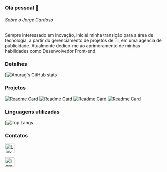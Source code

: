 ### Olá pessoal 👋

###### Sobre o Jorge Cardoso
Sempre interessado em inovação, iniciei minha transição para a área de tecnologia, a partir do gerenciamento de projetos de TI, em uma agência de publicidade. Atualmente dedico-me ao aprimoramento de minhas habilidades como Desenvolvedor Front-end.

### Detalhes

[![Anurag's GitHub stats](https://github-readme-stats.vercel.app/api?username=jorgecardosodev&show_icons=true&theme=dark)

### Projetos

[![Readme Card](https://github-readme-stats.vercel.app/api/pin/?username=jorgecardosodev&repo=jogobaloes&theme=dark)](https://github.com/JORGECARDOSODEV/jogobaloes)
[![Readme Card](https://github-readme-stats.vercel.app/api/pin/?username=jorgecardosodev&repo=landingtomjazz&theme=dark)](https://github.com/JORGECARDOSODEV/landingtomjazz)
[![Readme Card](https://github-readme-stats.vercel.app/api/pin/?username=jorgecardosodev&repo=homespotify&theme=dark)](https://jorgecardosodev.github.io/homespotify/)
[![Readme Card](https://github-readme-stats.vercel.app/api/pin/?username=jorgecardosodev&repo=appvideo&theme=dark)](https://github.com/JORGECARDOSODEV/appvideo)

### Linguagens utilizadas

[![Top Langs](https://github-readme-stats.vercel.app/api/top-langs/?username=jorgecardosodev&layout=compact)

### Contatos

[<img src='https://img.shields.io/badge/LinkedIn-0077B5?style=for-the-badge&logo=linkedin&logoColor=white' alt='Linkedin' height='30'>](https://www.linkedin.com/in/jorgencardoso/)

[<img src='https://img.shields.io/badge/Gmail-D14836?style=for-the-badge&logo=gmail&logoColor=white' alt='jorgecardosodev@gmail.com' height='30'>](mailto:jorgecardosodev@gmail.com)


